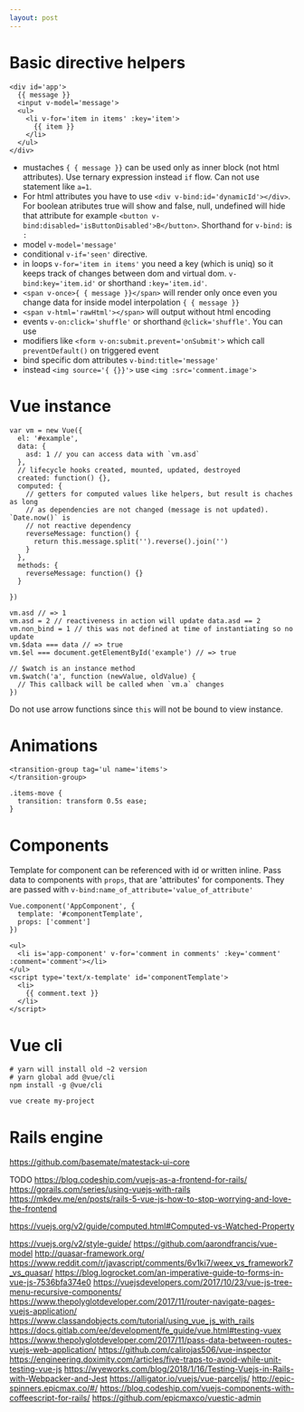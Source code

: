 ```yaml
---
layout: post
---
```


# Basic directive helpers

~~~
<div id='app'>
  {{ message }}
  <input v-model='message'>
  <ul>
    <li v-for='item in items' :key='item'>
      {{ item }}
    </li>
  </ul>
</div>
~~~

* mustaches `{ { message }}` can be used only as inner block (not html
  attributes). Use ternary expression instead `if` flow. Can not use statement
  like `a=1`.
* For html attributes you have to use `<div v-bind:id='dynamicId'></div>`. For
  boolean atributes true will show and false, null, undefined will hide that
  attribute for example `<button v-bind:disabled='isButtonDisabled'>B</button>`.
  Shorthand for `v-bind:` is `:`
* model `v-model='message'`
* conditional `v-if='seen'` directive.
* in loops `v-for='item in items'` you need a key (which is uniq) so it keeps
  track of changes between dom and virtual dom. `v-bind:key='item.id'` or
  shorthand `:key='item.id'`.
* `<span v-once>{ { message }}</span>` will render only once even you change data
  for inside model interpolation `{ { message }}`
* `<span v-html='rawHtml'></span>` will output without html encoding
* events `v-on:click='shuffle'` or shorthand `@click='shuffle'`. You can use
* modifiers like `<form v-on:submit.prevent='onSubmit'>` which call
  `preventDefault()` on triggered event
* bind specific dom attributes `v-bind:title='message'`
* instead `<img source='{ {}}'>` use `<img :src='comment.image'>`


# Vue instance

~~~
var vm = new Vue({
  el: '#example',
  data: {
    asd: 1 // you can access data with `vm.asd`
  },
  // lifecycle hooks created, mounted, updated, destroyed
  created: function() {},
  computed: {
    // getters for computed values like helpers, but result is chaches as long
    // as dependencies are not changed (message is not updated). `Date.now()` is
    // not reactive dependency
    reverseMessage: function() {
      return this.message.split('').reverse().join('')
    }
  },
  methods: {
    reverseMessage: function() {}
  }

})

vm.asd // => 1
vm.asd = 2 // reactiveness in action will update data.asd == 2
vm.non_bind = 1 // this was not defined at time of instantiating so no update
vm.$data === data // => true
vm.$el === document.getElementById('example') // => true

// $watch is an instance method
vm.$watch('a', function (newValue, oldValue) {
  // This callback will be called when `vm.a` changes
})

~~~

Do not use arrow functions since `this` will not be bound to view instance.


# Animations

~~~
<transition-group tag='ul name='items'>
</transition-group>
~~~

~~~
.items-move {
  transition: transform 0.5s ease;
}
~~~

# Components

Template for component can be referenced with id or written inline. Pass data to
components with `props`, that are 'attributes' for components. They are passed
with `v-bind:name_of_attribute='value_of_attribute'`

~~~
Vue.component('AppComponent', {
  template: '#componentTemplate',
  props: ['comment']
})
~~~

~~~
<ul>
  <li is='app-component' v-for='comment in comments' :key='comment'
:comment='comment'></li>
</ul>
<script type='text/x-template' id='componentTemplate'>
  <li>
    {{ comment.text }}
  </li>
</script>
~~~

# Vue cli

~~~
# yarn will install old ~2 version
# yarn global add @vue/cli
npm install -g @vue/cli

vue create my-project
~~~

# Rails engine

https://github.com/basemate/matestack-ui-core

TODO
https://blog.codeship.com/vuejs-as-a-frontend-for-rails/
https://gorails.com/series/using-vuejs-with-rails
https://mkdev.me/en/posts/rails-5-vue-js-how-to-stop-worrying-and-love-the-frontend

https://vuejs.org/v2/guide/computed.html#Computed-vs-Watched-Property


https://vuejs.org/v2/style-guide/
https://github.com/aarondfrancis/vue-model
http://quasar-framework.org/
https://www.reddit.com/r/javascript/comments/6v1ki7/weex_vs_framework7_vs_quasar/
https://blog.logrocket.com/an-imperative-guide-to-forms-in-vue-js-7536bfa374e0
<https://vuejsdevelopers.com/2017/10/23/vue-js-tree-menu-recursive-components/>
https://www.thepolyglotdeveloper.com/2017/11/router-navigate-pages-vuejs-application/
https://www.classandobjects.com/tutorial/using_vue_js_with_rails
https://docs.gitlab.com/ee/development/fe_guide/vue.html#testing-vuex
https://www.thepolyglotdeveloper.com/2017/11/pass-data-between-routes-vuejs-web-application/
https://github.com/calirojas506/vue-inspector
https://engineering.doximity.com/articles/five-traps-to-avoid-while-unit-testing-vue-js
https://wyeworks.com/blog/2018/1/16/Testing-Vuejs-in-Rails-with-Webpacker-and-Jest
https://alligator.io/vuejs/vue-parceljs/
http://epic-spinners.epicmax.co/#/
https://blog.codeship.com/vuejs-components-with-coffeescript-for-rails/
https://github.com/epicmaxco/vuestic-admin

